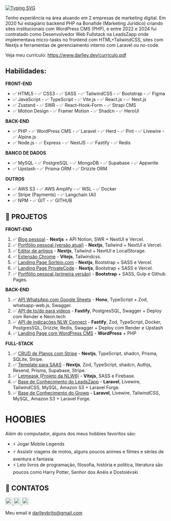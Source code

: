 [![Typing SVG](https://readme-typing-svg.demolab.com?font=Fira+Code&duration=3002&pause=500&color=1E54FF&width=435&lines=Hello!+I'm+Web+Developer+Full+Stack;UI+Designer;And+studying+AWS+Cloud+Practitioner)](https://git.io/typing-svg)

<p>Tenho experiência na área atuando em 2 empresas de marketing digital. Em 2020 fui estagiário backend PHP na Bonafide (Marketing Jurídico) criando sites institucionais com WordPress CMS (PHP), e entre 2022 e 2024 fui contratado como Desenvolvedor Web Fullstack na LeadsZapp onde implementava micro-tasks no frontend com HTML+TailwindCSS, sites com Nextjs e ferramentas de gerenciamento interno com Laravel ou no-code.</p>

<p>Veja meu currículo: <a href="https://www.darlley.dev/curriculo.pdf">https://www.darlley.dev/curriculo.pdf</a></p>

## Habilidades:

**FRONT-END**

- ✅ HTML5 - ✅ CSS3 - ✅ SASS - ✅ TailwindCSS - ✅ Bootstrap - ✅ Figma
- ✅ JavaScript - ✅ TypeScript - ✅ Vite.js - ✅ React.js - ✅ Next.js
- ✅ Zustand - ✅ SWR - ✅ React-Hook-Form - ✅ Strapi CMS
- ✅ Motion Design - ✅ Framer Motion - ✅ Shadcn - ✅ HeroUI

**BACK-END**

- ✅ PHP - ✅ WordPress CMS - ✅ Laravel - ✅ Herd - ✅ Pint - ✅ Livewire - ✅ Alpine.js
- ✅ Node.js - ✅ Express - ✅ NestJS - ✅ Fastify - ✅ Redis

**BANCO DE DADOS**

- ✅ MySQL - ✅ PostgreSQL - ✅ MongoDB - ✅ Supabase - ✅ Appwrite
- ✅ Upstash - ✅ Prisma ORM - ✅ Drizzle ORM

**OUTROS**

- ✅ AWS S3 - ✅ AWS Amplify - ✅ WSL - ✅ Docker
- ✅ Stripe (Payments) - ✅ Langchain (AI)
- ✅ NPM - ✅ GIT - ✅ GITHUB

## 🎉 PROJETOS 

**FRONT-END**

1. ✅ [Blog pessoal](https://www.darlley.dev/blog) - **Nextjs** + API Notion, SWR + NextUI e Vercel.
1. ✅ [Portfólio pessoal (versão atual)](https://darlley.dev/) - **Nextjs**, Tailwind + NextUI e Vercel.
1. ✅ [Editor de artigos](https://github.com/Darlley/editor) - **Nextjs**, Tailwind + NextUI e LocalStorage.
1. ✅ [Extensão Chrome](https://github.com/Darlley/vite-chrome-ext) - **Vitejs**, Tailwindcss.
1. ✅ [Landing Page Sorteio.com](https://sorteio-woad.vercel.app/) - **Nextjs**, Bootstrap + SASS e Vercel.
1. ✅ [Landing Page PrivateCode](https://privatecode.vercel.app/) - **Nextjs**, Bootstrap + SASS e Vercel.
1. ✅ [Portfólio pessoal (primeira versão)](https://darlley.github.io/) - **Bootstrap** + SASS, Gulp e Github Pages.

**BACK-END**

1. ✅ [API WhatsApp com Google Sheets](https://github.com/Darlley/hono-whatsapp-api) - **Hono**, TypeScript + Zod, whatsapp-web.js, Swagger.
1. ✅ [API de to/do para videos](https://github.com/Darlley/rseat-node-do-zero) - **Fastify**, PostgresSQL, Swagger + Deploy com Render e Neon.tech
1. ✅ [API de indicações NLW Connect](https://github.com/Darlley/nlw-connect-nodejs) - **Fastify**, Zod, TypeScript, Docker, PostgresSQL, Drizzle, Redis, Swagger + Deploy com Render e Upstash
1. ✅ [Landing Page com WordPress CMS](https://chacaracarazinho.com.br/) - **WordPress** + PHP

**FULL-STACK**

1. ✅ [CRUD de Planos com Stripe](https://github.com/Darlley/stripe-plans-crud) - **Nextjs**, TypeScript, shadcn, Prisma, SQLite, Stripe.
1. ✅ [Template para SAAS](https://saas-admin-website.vercel.app/) - **Nextjs**, Zod, TypeScript, shadcn, Authjs, Resend, Prisma, Supabase, Stripe.
1. ✅ [Letmeask (Projeto da NLW6)](https://letmeask-c49ed.web.app/) - **Vitejs**, SASS e Firebase.
1. ✅ [Base de Conhecimento do LeadsZapp](https://knowledge.leadszapp.com/) - **Laravel**, Livewire, TailwindCSS, MySQL, Amazon S3 + Laravel Forge.
1. ✅ [Base de Conhecimento do Growp](https://knowledge.growp.app/) - **Laravel**, Livewire, TailwindCSS, MySQL, Amazon S3 + Laravel Forge.

# HOOBIES

<p>Além do computador, alguns dos meus hobbies favoritos são:</p>
<ul>
    <li>⚡ Jogar Mobile Legends</li>
    <li>⚡ Assistir viagens de motos, alguns poucos animes e filmes e séries de aventura e fantasia</li>
    <li>⚡ Leio livros de programação, filosofia, história e política, literatura são poucos como Harry Potter, Senhor dos Anéis e Dostoiévski</li>
</ul>

## 📲 CONTATOS

<a href="https://www.linkedin.com/in/darlleybrito/" target="_blank">
    <img src="https://img.shields.io/static/v1?message=LinkedIn&logo=linkedin&label=&color=0077B5&logoColor=white&labelColor=&style=for-the-badge" height="22" alt="linkedin logo"  />
  </a>
  <a href="https://twitter.com/darlley_brito" target="_blank">
    <img src="https://img.shields.io/static/v1?message=Twitter&logo=twitter&label=&color=1DA1F2&logoColor=white&labelColor=&style=for-the-badge" height="22" alt="twitter logo"  />
  </a>
  <a href="https://www.instagram.com/darlleybbf/" target="_blank">
    <img src="https://img.shields.io/static/v1?message=Instagram&logo=instagram&label=&color=E4405F&logoColor=white&labelColor=&style=for-the-badge" height="22" alt="instagram logo"  />
  </a>

Meu email é darlleybrito@gmail.com
